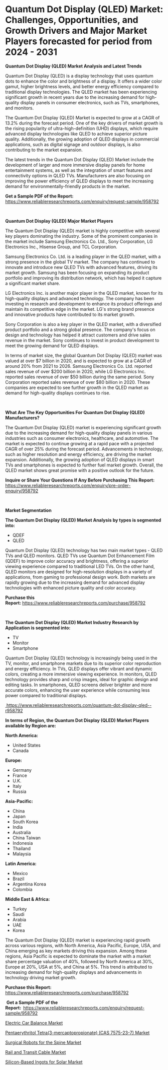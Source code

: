 <p><h1>Quantum Dot Display (QLED) Market: Challenges, Opportunities, and Growth Drivers and Major Market Players forecasted for period from 2024 - 2031</h1></p><p><strong>Quantum Dot Display (QLED) Market Analysis and Latest Trends</strong></p>
<p><p>Quantum Dot Display (QLED) is a display technology that uses quantum dots to enhance the color and brightness of a display. It offers a wider color gamut, higher brightness levels, and better energy efficiency compared to traditional display technologies. The QLED market has been experiencing significant growth in recent years due to the increasing demand for high-quality display panels in consumer electronics, such as TVs, smartphones, and monitors.</p><p>The Quantum Dot Display (QLED) Market is expected to grow at a CAGR of 13.2% during the forecast period. One of the key drivers of market growth is the rising popularity of ultra-high-definition (UHD) displays, which require advanced display technologies like QLED to achieve superior picture quality. Additionally, the growing adoption of QLED displays in commercial applications, such as digital signage and outdoor displays, is also contributing to the market expansion.</p><p>The latest trends in the Quantum Dot Display (QLED) Market include the development of larger and more immersive display panels for home entertainment systems, as well as the integration of smart features and connectivity options in QLED TVs. Manufacturers are also focusing on improving the power efficiency of QLED displays to meet the increasing demand for environmentally-friendly products in the market.</p></p>
<p><strong>Get a Sample PDF of the Report:&nbsp;</strong> <a href="https://www.reliableresearchreports.com/enquiry/request-sample/958792">https://www.reliableresearchreports.com/enquiry/request-sample/958792</a></p>
<p>&nbsp;</p>
<p><strong>Quantum Dot Display (QLED) Major Market Players</strong></p>
<p><p>The Quantum Dot Display (QLED) market is highly competitive with several key players dominating the industry. Some of the prominent companies in the market include Samsung Electronics Co. Ltd., Sony Corporation, LG Electronics Inc., Hisense Group, and TCL Corporation.</p><p>Samsung Electronics Co. Ltd. is a leading player in the QLED market, with a strong presence in the global TV market. The company has continued to innovate and introduce new QLED TVs with advanced features, driving its market growth. Samsung has been focusing on expanding its product portfolio and improving its distribution network, which has helped it capture a significant market share.</p><p>LG Electronics Inc. is another major player in the QLED market, known for its high-quality displays and advanced technology. The company has been investing in research and development to enhance its product offerings and maintain its competitive edge in the market. LG's strong brand presence and innovative products have contributed to its market growth.</p><p>Sony Corporation is also a key player in the QLED market, with a diversified product portfolio and a strong global presence. The company's focus on design and technology has helped it attract customers and drive sales revenue in the market. Sony continues to invest in product development to meet the growing demand for QLED displays.</p><p>In terms of market size, the global Quantum Dot Display (QLED) market was valued at over $7 billion in 2020, and is expected to grow at a CAGR of around 20% from 2021 to 2026. Samsung Electronics Co. Ltd. reported sales revenue of over $200 billion in 2020, while LG Electronics Inc. reported sales revenue of over $50 billion during the same period. Sony Corporation reported sales revenue of over $80 billion in 2020. These companies are expected to see further growth in the QLED market as demand for high-quality displays continues to rise.</p></p>
<p>&nbsp;</p>
<p><strong>What Are The Key Opportunities For Quantum Dot Display (QLED) Manufacturers?</strong></p>
<p><p>The Quantum Dot Display (QLED) market is experiencing significant growth due to the increasing demand for high-quality display panels in various industries such as consumer electronics, healthcare, and automotive. The market is expected to continue growing at a rapid pace with a projected CAGR of over 25% during the forecast period. Advancements in technology, such as higher resolution and energy efficiency, are driving the market expansion. Additionally, the growing adoption of QLED displays in smart TVs and smartphones is expected to further fuel market growth. Overall, the QLED market shows great promise with a positive outlook for the future.</p></p>
<p><strong>Inquire or Share Your Questions If Any Before Purchasing This Report:</strong> <a href="https://www.reliableresearchreports.com/enquiry/pre-order-enquiry/958792">https://www.reliableresearchreports.com/enquiry/pre-order-enquiry/958792</a></p>
<p>&nbsp;</p>
<p><strong>Market Segmentation</strong></p>
<p><strong>The Quantum Dot Display (QLED) Market Analysis by types is segmented into:</strong></p>
<p><ul><li>QDEF</li><li>QLED</li></ul></p>
<p><p>Quantum Dot Display (QLED) technology has two main market types - QLED TVs and QLED monitors. QLED TVs use Quantum Dot Enhancement Film (QDEF) to improve color accuracy and brightness, offering a superior viewing experience compared to traditional LED TVs. On the other hand, QLED monitors are designed for high-resolution displays in a variety of applications, from gaming to professional design work. Both markets are rapidly growing due to the increasing demand for advanced display technologies with enhanced picture quality and color accuracy.</p></p>
<p><strong>Purchase this Report:&nbsp;</strong><a href="https://www.reliableresearchreports.com/purchase/958792">https://www.reliableresearchreports.com/purchase/958792</a></p>
<p>&nbsp;</p>
<p><strong>The Quantum Dot Display (QLED) Market Industry Research by Application is segmented into:</strong></p>
<p><ul><li>TV</li><li>Monitor</li><li>Smartphone</li></ul></p>
<p><p>Quantum Dot Display (QLED) technology is increasingly being used in the TV, monitor, and smartphone markets due to its superior color reproduction and energy efficiency. In TVs, QLED displays offer vibrant and dynamic colors, creating a more immersive viewing experience. In monitors, QLED technology provides sharp and crisp images, ideal for graphic design and editing tasks. In smartphones, QLED screens deliver brighter and more accurate colors, enhancing the user experience while consuming less power compared to traditional displays.</p></p>
<p><a href="https://www.reliableresearchreports.com/quantum-dot-display-qled--r958792">&nbsp;https://www.reliableresearchreports.com/quantum-dot-display-qled--r958792</a></p>
<p><strong>In terms of Region, the Quantum Dot Display (QLED) Market Players available by Region are:</strong></p>
<p>
    <p> <strong> North America: </strong>
        <ul>
            <li>United States</li>
            <li>Canada</li>
        </ul>
        </p> 
    <p> <strong> Europe: </strong>
        <ul>
            <li>Germany</li>
            <li>France</li>
            <li>U.K.</li>
            <li>Italy</li>
            <li>Russia</li>
        </ul>
        </p> 
    <p> <strong> Asia-Pacific: </strong>
        <ul>
            <li>China</li>
            <li>Japan</li>
            <li>South Korea</li>
            <li>India</li>
            <li>Australia</li>
            <li>China Taiwan</li>
            <li>Indonesia</li>
            <li>Thailand</li>
            <li>Malaysia</li>
        </ul>
        </p> 
    <p> <strong> Latin America: </strong>
        <ul>
            <li>Mexico</li>
            <li>Brazil</li>
            <li>Argentina Korea</li>
            <li>Colombia</li>
        </ul>
        </p> 
    <p> <strong> Middle East & Africa: </strong>
        <ul>
            <li>Turkey</li>
            <li>Saudi</li>
            <li>Arabia</li>
            <li>UAE</li>
            <li>Korea</li>
        </ul>
    </p>
    </p>
<p><p>The Quantum Dot Display (QLED) market is experiencing rapid growth across various regions, with North America, Asia Pacific, Europe, USA, and China emerging as key markets driving this expansion. Among these regions, Asia Pacific is expected to dominate the market with a market share percentage valuation of 40%, followed by North America at 30%, Europe at 20%, USA at 5%, and China at 5%. This trend is attributed to increasing demand for high-quality displays and advancements in technology driving market growth.</p></p>
<p><strong>Purchase this Report: </strong><a href="https://www.reliableresearchreports.com/purchase/958792">https://www.reliableresearchreports.com/purchase/958792</a></p>
<p>&nbsp;<strong>Get a Sample PDF of the Report:&nbsp;&nbsp;</strong><a href="https://www.reliableresearchreports.com/enquiry/request-sample/958792">https://www.reliableresearchreports.com/enquiry/request-sample/958792</a></p>
<p><strong></strong></p>
<p><p><a href="https://github.com/nathandecarvalho/Market-Research-Report-List-5/blob/main/electric-car-balance-market.md">Electric Car Balance Market</a></p><p><a href="https://github.com/julyju69/Market-Research-Report-List-5/blob/main/pentaerythritol-tetra3-mercaptopropionate-cas-7575-23-7-market.md">Pentaerythritol Tetra(3-mercaptopropionate) (CAS 7575-23-7) Market</a></p><p><a href="https://issuu.com/reportprime-2/docs/surgical-robots-for-the-spine-marke_23f8b76b5710ce">Surgical Robots for the Spine Market</a></p><p><a href="https://www.linkedin.com/pulse/rail-transit-cable-market-indicators-size-regional-breakdown-3mbte?trackingId=PhhTxl4B947D6J8%2FM7uFyg%3D%3D">Rail and Transit Cable Market</a></p><p><a href="https://www.linkedin.com/pulse/mapping-silicon-based-ingots-solar-market-trends-challenges-slppe?trackingId=ddTO5vke6ZFZMNehOb8K2w%3D%3D">Silicon-Based Ingots for Solar Market</a></p></p>
